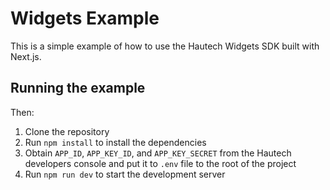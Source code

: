 # Widgets Example

This is a simple example of how to use the Hautech Widgets SDK built with Next.js.

## Running the example

Then:

1. Clone the repository
2. Run `npm install` to install the dependencies
3. Obtain `APP_ID`, `APP_KEY_ID`, and `APP_KEY_SECRET` from the Hautech developers console and put it to `.env` file to the root of the project
4. Run `npm run dev` to start the development server

